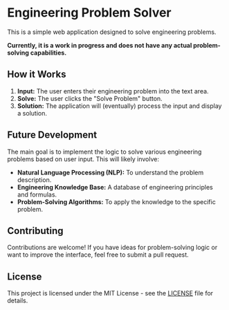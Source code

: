 # Engineering Problem Solver

This is a simple web application designed to solve engineering problems. 

**Currently, it is a work in progress and does not have any actual problem-solving capabilities.**

## How it Works

1. **Input:** The user enters their engineering problem into the text area.
2. **Solve:** The user clicks the "Solve Problem" button.
3. **Solution:** The application will (eventually) process the input and display a solution.

## Future Development

The main goal is to implement the logic to solve various engineering problems based on user input. This will likely involve:

* **Natural Language Processing (NLP):** To understand the problem description.
* **Engineering Knowledge Base:** A database of engineering principles and formulas.
* **Problem-Solving Algorithms:** To apply the knowledge to the specific problem.

## Contributing

Contributions are welcome! If you have ideas for problem-solving logic or want to improve the interface, feel free to submit a pull request.

## License

This project is licensed under the MIT License - see the [LICENSE](LICENSE) file for details.